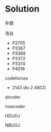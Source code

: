 # Solution
补题

洛谷
- P2705
- P3367
- P3368
- P3372
- P3374
- P4018

codeforces
- 2143 div.2 ABCD

atcoder


nowcoder


HDUOJ


NBUOJ

